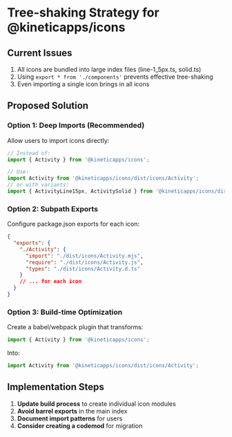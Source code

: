 # Tree-shaking Strategy for @kineticapps/icons

## Current Issues
1. All icons are bundled into large index files (line-1_5px.ts, solid.ts)
2. Using `export * from './components'` prevents effective tree-shaking
3. Even importing a single icon brings in all icons

## Proposed Solution

### Option 1: Deep Imports (Recommended)
Allow users to import icons directly:
```typescript
// Instead of:
import { Activity } from '@kineticapps/icons';

// Use:
import Activity from '@kineticapps/icons/dist/icons/Activity';
// or with variants:
import { ActivityLine15px, ActivitySolid } from '@kineticapps/icons/dist/icons/Activity';
```

### Option 2: Subpath Exports
Configure package.json exports for each icon:
```json
{
  "exports": {
    "./Activity": {
      "import": "./dist/icons/Activity.mjs",
      "require": "./dist/icons/Activity.js",
      "types": "./dist/icons/Activity.d.ts"
    }
    // ... for each icon
  }
}
```

### Option 3: Build-time Optimization
Create a babel/webpack plugin that transforms:
```typescript
import { Activity } from '@kineticapps/icons';
```
Into:
```typescript
import Activity from '@kineticapps/icons/dist/icons/Activity';
```

## Implementation Steps

1. **Update build process** to create individual icon modules
2. **Avoid barrel exports** in the main index
3. **Document import patterns** for users
4. **Consider creating a codemod** for migration